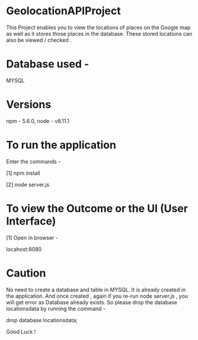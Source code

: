 # GeolocationAPIProject

This Project enables you to view the locations of places on the Google map as well as it stores those places in the database. 
These stored locations can also be viewed / checked .


# Database used -
MYSQL

# Versions
npm - 5.6.0, 
node - v8.11.1

# To run the application
Enter the commands -

[1] npm install

[2] node server.js

# To view the Outcome or the UI (User Interface)
[1]
Open in browser -

locahost:8080


# Caution 
No need to create a database and table in MYSQL. It is already created in the application.  And once created , again if you re-run node server.js , you will get error as Database already exists. So please drop the database locationsdata by running the command -

drop database locationsdata;



Good Luck !
